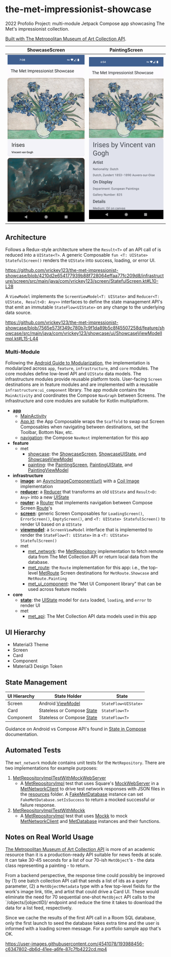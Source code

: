 # the-met-impressionist-showcase
2022 Profolio Project: multi-module Jetpack Compose app showcasing The Met's impressionist collection. 

[Built with The Metropolitan Museum of Art Collection API](https://metmuseum.github.io/).

ShowcaseScreen           |  PaintingScreen
:-------------------------:|:-------------------------:
<img src="https://github.com/vrickey123/the-met-impressionist-showcase/blob/main/docs/showcase-screen.png" width="360">  |  <img src="https://github.com/vrickey123/the-met-impressionist-showcase/blob/main/docs/painting-screen.png" width="360">

## Architecture
Follows a Redux-style architecture where the `Result<T>` of an API call of is reduced into a `UIState<T>`. A generic Composable `fun <T: UIState> StatefulScreen()` renders the `UIState` into success, loading, or error UI.

https://github.com/vrickey123/the-met-impressionist-showcase/blob/4210d2e654177939b88f728064effaa77fc209d8/infrastructure/screen/src/main/java/com/vrickey123/screen/StatefulScreen.kt#L10-L28

A `ViewModel` implements the `ScreenViewModel<T: UIState>` and `Reducer<T: UIState, Result<D: Any>>` interfaces to define the state management API's that emit an immutable `StateFlow<UIState>` on any change to the underlying data source. 

https://github.com/vrickey123/the-met-impressionist-showcase/blob/7565e573f349c780b7c9f1da89b5c8f45507258d/feature/showcase/src/main/java/com/vrickey123/showcase/ui/ShowcaseViewModelImpl.kt#L15-L44

### Multi-Module
Following the [Android Guide to Modularization](https://developer.android.com/topic/modularization), the implementation is modularized across `app`, `feature`, `infrastructure`, and `core` modules. The core modules define low-level API and `UIState` data models. The infrastructure modules provide reusable platform tools. User-facing `Screen` destinations are in feature modules and are implemented with a reusable `infrastructure:ui_component` library. The app module contains the `MainActivity` and coordinates the Compose `NavGraph` between Screens. The infrastructure and core modules are suitable for Kotlin multiplatform.

- **[app](app)**
   - [MainActivity](app/src/main/java/com/vrickey123/the_met_impressionist_showcase/MainActivity.kt)
   - [App.kt](app/src/main/java/com/vrickey123/the_met_impressionist_showcase/App.kt): the App Composable wraps the `Scaffold` to swap out Screen Composables when navigating between destinations, set the Toolbar, Bottom Nav, etc.
   - [navigation](app/src/main/java/com/vrickey123/the_met_impressionist_showcase/navigation): the Compose `NavHost` implementation for this app
- **feature**
   - met
      - [showcase](feature/met/showcase): the [ShowcaseScreen](feature/met/showcase/src/main/java/com/vrickey123/showcase/ui/ShowcaseScreen.kt), [ShowcaseUIState](feature/met/showcase/src/main/java/com/vrickey123/showcase/ui/ShowcaseUIState.kt), and [ShowcaseViewModel](feature/met/showcase/src/main/java/com/vrickey123/showcase/ui/ShowcaseViewModel.kt)
      - [painting](feature/met/painting): the [PaintingScreen](feature/met/painting/src/main/java/com/vrickey123/painting/ui/PaintingScreen.kt), [PaintingUIState](feature/met/painting/src/main/java/com/vrickey123/painting/ui/PaintingUIState.kt), and [PaintingViewModel](feature/met/painting/src/main/java/com/vrickey123/painting/ui/PaintingViewModel.kt)
- **infrastructure**
   - **[image](infrastructure/image)**: an [AsyncImageComponent(url)](infrastructure/image/src/main/java/com/vrickey123/image/ui/AsyncImageComponent.kt) with a [Coil Image](https://coil-kt.github.io/coil/) implementation
   - **[reducer](infrastructure/reducer)**: a [Reducer](infrastructure/reducer/src/main/java/com/vrickey123/reducer/Reducer.kt) that transforms an old `UIState` and `Result<D: Any>` into a new [UIState](core/state/src/main/java/com/vrickey123/state/UIState.kt)
   - **[router](infrastructure/router)**: a [Router](infrastructure/router/src/main/java/com/vrickey123/router/Router.kt) that implements navigation between Compose Screen [Route](infrastructure/router/src/main/java/com/vrickey123/router/uri/Route.kt)'s
   - **[screen](infrastructure/screen)**: generic Screen Composables for `LoadingScreen()`, `ErrorScreen()`, `EmptyScreen()`, and `<T: UIState> StatefulScreen()` to render UI based on a `UIState`
   - **[viewmodel](infrastructure/viewmodel)**: a `ScreenViewModel` interface that is implemented to render the `StateFlow<T: UIState>` in a `<T: UIState> StatefulScreen()`
   - met
      - [met_network](infrastructure/met/met_network): the [MetRepository](infrastructure/met/met_network/src/main/java/com/vrickey123/network/MetRepository.kt) implementation to fetch remote data from The Met Collection API or return local data from the database.
      - [met_route](infrastructure/met/met_route): the `Route` implementation for this app: i.e., the top-level [MetRoute](infrastructure/met/met_route/src/main/java/com/vrickey123/met_route/MetRoute.kt) Screen destinations for `MetRoute.Showcase` and `MetRoute.Painting`
      - [met_ui_component](infrastructure/met/met_ui_component): the "Met UI Component library" that can be used across feature models
- **core**
   - **[state](core/state)**: the [UIState](core/state/src/main/java/com/vrickey123/state/UIState.kt) model for `data` loaded, `loading`, and `error` to render UI
   - met
      - [met_api](core/met/met_api): The Met Collection API data models used in this app

## UI Hierarchy
- Material3 Theme
- Screen
- Card
- Component
- Material3 Design Token

## State Management
| UI Hierarchy  | State Holder  | State  |
|---|---|---|
| Screen  | Android [ViewModel](https://developer.android.com/topic/libraries/architecture/viewmodel)  | `StateFlow<UIState>` |
| Card  | Stateless or Compose [State](https://developer.android.com/reference/kotlin/androidx/compose/runtime/State)  | `StateFlow<T>` |
| Component  | Stateless or Compose [State](https://developer.android.com/reference/kotlin/androidx/compose/runtime/State)  | `StateFlow<T>` |

Guidance on Android vs Compose API's found in [State in Compose](https://developer.android.com/jetpack/compose/state) documentation.

## Automated Tests
The `met_network` module contains unit tests for the `MetRepository`. There are two implementations for example purposes:
1. [MetRepositoryImplTestWithMockWebServer](infrastructure/met/met_network/src/test/java/com/vrickey123/network/MetRepositoryTestWithMockWebServer.kt)
   - A [MetRepositoryImpl](infrastructure/met/met_network/src/main/java/com/vrickey123/network/MetRepositoryImpl.kt) test that uses Square's [MockWebServer](https://github.com/square/okhttp/tree/master/mockwebserver) in a [MetNetworkClient](infrastructure/met/met_network/src/main/java/com/vrickey123/network/remote/MetNetworkClient.kt) to drive test network responses with JSON files in the [resources](infrastructure/met/met_network/src/test/resources) folder. A [FakeMetDatabase](infrastructure/met/met_network/src/test/java/com/vrickey123/network/local/FakeMetObjectDao.kt) instance can set `FakeMetDatabase.setIsSuccess` to return a mocked successful or failure response.
2. [MetRepositoryImplTestWithMockk](infrastructure/met/met_network/src/test/java/com/vrickey123/network/MetRepositoryImplTestWithMockk.kt)
   - A [MetRepositoryImpl](infrastructure/met/met_network/src/main/java/com/vrickey123/network/MetRepositoryImpl.kt) test that uses [Mockk](https://mockk.io/) to mock [MetNetworkClient](infrastructure/met/met_network/src/main/java/com/vrickey123/network/remote/MetNetworkClient.kt) and [MetDatabase](infrastructure/met/met_network/src/main/java/com/vrickey123/network/local/MetDatabase.kt) instances and their functions.

## Notes on Real World Usage
[The Metropolitan Museum of Art Collection API](https://metmuseum.github.io/) is more of an academic resource than it is a production-ready API suitable for news feeds at scale. It can take 30-45 seconds for a list of our 70-ish `MetObject`'s - the data class representing a painting - to return. 

From a backend perspective, the response time could possibly be improved by (1) one batch collection API call that sends a list of ids as a query parameter, (2) a `MetObjectMetadata` type with a few top-level fields for the work's image link, title, and artist that could drive a Card UI. These would eliminate the need for 70 sequential one-shot `MetObject` API calls to the `/objects/[objectID]/ endpoint and reduce the time it takes to download the data for a list feed, respectively. 

Since we cache the results of the first API call in a Room SQL database, only the first launch to seed the database takes extra time and the user is informed with a loading screen message. For a portfolio sample app that's OK.

https://user-images.githubusercontent.com/4541078/193988456-c6347802-db6d-41ee-a6fe-87c7fb4222cd.mp4

